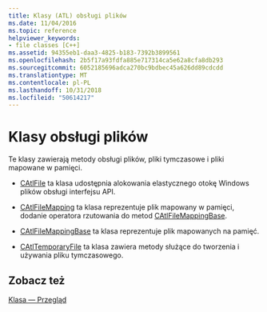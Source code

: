 ```yaml
---
title: Klasy (ATL) obsługi plików
ms.date: 11/04/2016
ms.topic: reference
helpviewer_keywords:
- file classes [C++]
ms.assetid: 94355eb1-daa3-4825-b183-7392b3899561
ms.openlocfilehash: 2b5f17a93fdfa885e717314ca5e62a8cfa8db293
ms.sourcegitcommit: 6052185696adca270bc9bdbec45a626dd89cdcdd
ms.translationtype: MT
ms.contentlocale: pl-PL
ms.lasthandoff: 10/31/2018
ms.locfileid: "50614217"
---
```

# <a name="file-handling-classes"></a>Klasy obsługi plików

Te klasy zawierają metody obsługi plików, pliki tymczasowe i pliki mapowane w pamięci.

- [CAtlFile](../atl/reference/catlfile-class.md) ta klasa udostępnia alokowania elastycznego otokę Windows plików obsługi interfejsu API.

- [CAtlFileMapping](../atl/reference/catlfilemapping-class.md) ta klasa reprezentuje plik mapowany w pamięci, dodanie operatora rzutowania do metod [CAtlFileMappingBase](../atl/reference/catlfilemappingbase-class.md).

- [CAtlFileMappingBase](../atl/reference/catlfilemappingbase-class.md) ta klasa reprezentuje plik mapowanych na pamięć.

- [CAtlTemporaryFile](../atl/reference/catltemporaryfile-class.md) ta klasa zawiera metody służące do tworzenia i używania pliku tymczasowego.

## <a name="see-also"></a>Zobacz też

[Klasa — Przegląd](../atl/atl-class-overview.md)

